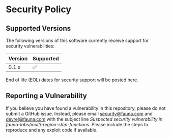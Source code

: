 # Security Policy

## Supported Versions

The following versions of this software currently receive support for
security vulnerabilities:

| Version | Supported          |
| ------- | ------------------ |
| 0.1.x   | :white_check_mark: |

End of life (EOL) dates for security support will be posted here.

## Reporting a Vulnerability

If you believe you have found a vulnerability in this repository, please
do not submit a GitHub issue. Instead, please email security@fauna.com and
devrel@fauna.com with the subject line _Suspected security vulnerability
in fauna-labs/multi-region-step-functions_. Please include the steps
to reproduce and any exploit code if available.
